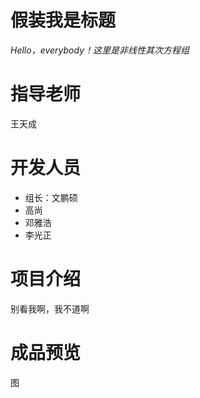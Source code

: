 # 假装我是标题
*Hello，everybody！这里是非线性其次方程组*
# 指导老师
王天成
# 开发人员
* 组长：文鹏硕
* 高尚
* 邓雅浩
* 李光正
# 项目介绍
别看我啊，我不道啊
# 成品预览
图
